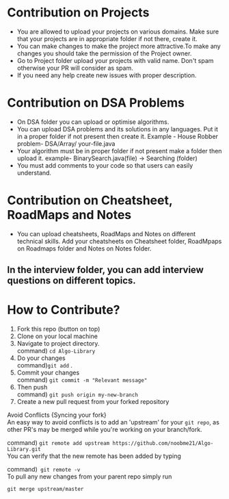 
# **Contribution on Projects**

- You are allowed to upload your projects on various domains. Make sure that your projects are in appropriate folder if not there, create it.
- You can make changes to make the project more attractive.To make any changes you should take the permission of the Project owner.
- Go to Project folder upload your projects with valid name. Don't spam otherwise your PR will consider as spam.
- If you need any help create new issues with proper description.<br>

# **Contribution on DSA Problems**

- On DSA folder you can upload or optimise algorithms.
- You can upload DSA problems and its solutions in any languages. Put it in a proper folder if not present then create it. Example - House Robber problem- DSA/Array/ your-file.java 
- Your algorithm must be in proper folder if not present make a folder then upload it. example- BinarySearch.java(file) -> Searching (folder)
- You must add comments to your code so that users can easily understand.<br>
 
# **Contribution on Cheatsheet, RoadMaps and Notes**

- You can upload cheatsheets, RoadMaps and Notes on different technical skills. Add your cheatsheets on Cheatsheet folder, RoadMpaps on Roadmaps folder and Notes on Notes folder.<br>

## In the interview folder, you can add interview questions on different topics. <br>

# **How to Contribute?**

1) Fork this repo (button on top)
2) Clone on your local machine
3) Navigate to project directory.<br>command) `cd Algo-Library`<br>
4) Do your changes<br>command)`git add` .<br>
5) Commit your changes<br>command) `git commit -m "Relevant message"`<br>
6) Then push<br>command) `git push origin my-new-branch`<br>
7) Create a new pull request from your forked repository

Avoid Conflicts {Syncing your fork}<br>
An easy way to avoid conflicts is to add an 'upstream' for your `git repo`, as other PR's may be merged while you're working on your branch/fork.<br>

command) `git remote add upstream https://github.com/noobme21/Algo-Library.git`<br>
You can verify that the new remote has been added by typing<br>

command)` git remote -v`<br>
To pull any new changes from your parent repo simply run<br>

`git merge upstream/master`<br>
